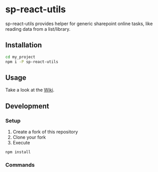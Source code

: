 # sp-react-utils



sp-react-utils provides helper for generic sharepoint online tasks, like reading data from a list/library.

## Installation

```bash
cd my_project
npm i -P sp-react-utils
```

## Usage

Take a look at the [Wiki](https://github.com/dhkamp/sp-react-utils/wiki/).


## Development

### Setup

1. Create a fork of this repository
2. Clone your fork
3. Execute

```
npm install
```

### Commands
